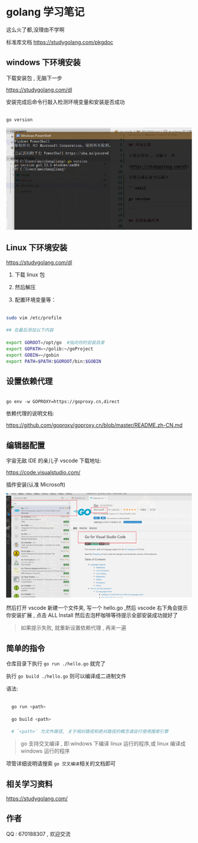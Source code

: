 # golang 学习笔记

这么火了都,没理由不学啊

标准库文档 <https://studygolang.com/pkgdoc>

## windows 下环境安装

下载安装包 , 无脑下一步

<https://studygolang.com/dl>

安装完成后命令行敲入检测环境变量和安装是否成功

```shell

go version

```

![go-version](/image/go-version.png)

## Linux 下环境安装

<https://studygolang.com/dl>

1. 下载 linux 包

2. 然后解压

3. 配置环境变量等：

```bash

sudo vim /etc/profile

## 在最后添加以下内容

export GOROOT=/opt/go  #指向你的安装目录
export GOPATH=~/golib:~/goProject
export GOBIN=~/gobin
export PATH=$PATH:$GOROOT/bin:$GOBIN

```

## 设置依赖代理

```

go env -w GOPROXY=https://goproxy.cn,direct

```

依赖代理的说明文档:

<https://github.com/goproxy/goproxy.cn/blob/master/README.zh-CN.md>

## 编辑器配置

宇宙无敌 IDE 的亲儿子
vscode 下载地址:

https://code.visualstudio.com/

插件安装(认准 Microsoft)

![go](/image/vscode-go-plug.png)

然后打开 vscode 新建一个文件夹, 写一个 hello.go ,然后 vscode 右下角会提示你安装扩展 , 点击 ALL Install 然后去泡杯咖啡等待提示全部安装成功就好了

> 如果提示失败, 就重新设置依赖代理 , 再来一遍

## 简单的指令

仓库目录下执行 `go run ./hello.go` 就完了

执行 `go build ./hello.go` 则可以编译成二进制文件

语法:

```bash

  go run <path>

  go build <path>

  # `<path>` 为文件路径, 关于相对路径和绝对路径的概念请自行使用搜索引擎

```

> go 支持交叉编译 , 即:windows 下编译 linux 运行的程序,或 linux 编译成 windows 运行的程序

项管详细说明请搜索 `go 交叉编译`相关的文档即可

## 相关学习资料

https://studygolang.com/

## 作者

QQ : 670188307 , 欢迎交流
